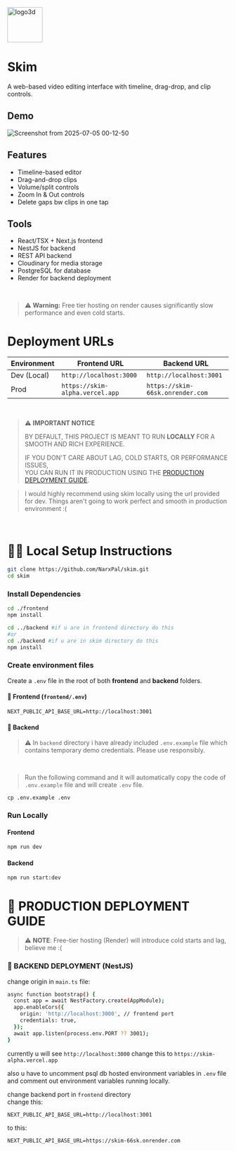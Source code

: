 <img src="https://github.com/user-attachments/assets/f6800391-def5-4234-95bc-97ed5f121730" alt="logo3d" width="80" style="vertical-align: middle;"/>
<h1>
 <strong>Skim</strong>
</h1>

A web-based video editing interface with timeline, drag-drop, and clip controls.


## Demo
![Screenshot from 2025-07-05 00-12-50](https://github.com/user-attachments/assets/8da39255-9179-4474-8326-585e828f8a42)



## Features

- Timeline-based editor  
- Drag-and-drop clips  
- Volume/split controls
- Zoom In & Out controls
- Delete gaps bw clips in one tap

## Tools
- React/TSX + Next.js frontend
- NestJS for backend
- REST API backend
- Cloudinary for media storage
- PostgreSQL for database
- Render for backend deployment

<br />

> ⚠️ **Warning:** Free tier hosting on render causes significantly slow performance and even cold starts.



# Deployment URLs
| Environment | Frontend URL            | Backend URL             |
| ----------- | ----------------------- | ----------------------- |
| Dev (Local) | `http://localhost:3000` | `http://localhost:3001` |
| Prod        | `https://skim-alpha.vercel.app`  | `https://skim-66sk.onrender.com`  |

<br />

> ⚠️ **IMPORTANT NOTICE**
>
> BY DEFAULT, THIS PROJECT IS MEANT TO RUN **LOCALLY** FOR A SMOOTH AND RICH EXPERIENCE.
>
> IF YOU DON'T CARE ABOUT LAG, COLD STARTS, OR PERFORMANCE ISSUES,  
> YOU CAN RUN IT IN PRODUCTION USING THE [PRODUCTION DEPLOYMENT GUIDE](#-production-deployment-guide).

> I would highly recommend using skim locally using the url provided for dev. Things aren't going to work perfect and smooth in production environment :(

<br />

# 🧑‍💻 Local Setup Instructions

```bash
git clone https://github.com/NarxPal/skim.git
cd skim
```

### Install Dependencies 

```bash
cd ./frontend
npm install
```

```bash
cd ../backend #if u are in frontend directory do this
#or
cd ./backend #if u are in skim directory do this
npm install
```

### Create environment files

Create a `.env` file in the root of both **frontend** and **backend** folders.

#### 🔧 Frontend (`frontend/.env`)
```env
NEXT_PUBLIC_API_BASE_URL=http://localhost:3001
```

#### 🔧 Backend

> ⚠️ In `backend` directory i have already included `.env.example` file which contains temporary demo credentials. Please use responsibly.

<br />

> Run the following command and it will automatically copy the code of `.env.example` file and will create `.env` file.
```env
cp .env.example .env
```

### Run Locally

#### Frontend
```bash
npm run dev
```

#### Backend
```bash
npm run start:dev
```

# 🚀 PRODUCTION DEPLOYMENT GUIDE

> ⚠️ **NOTE**: Free-tier hosting (Render) will introduce cold starts and lag, believe me :(

### 🔧 BACKEND DEPLOYMENT (NestJS)

change origin in `main.ts` file:
```bash
async function bootstrap() {
  const app = await NestFactory.create(AppModule);
  app.enableCors({
    origin: 'http://localhost:3000', // frontend port
    credentials: true,
  });
  await app.listen(process.env.PORT ?? 3001);
}
```

currently u will see `http://localhost:3000` change this to `https://skim-alpha.vercel.app`

also u have to uncomment psql db hosted environment variables in `.env` file and comment out environment variables running locally.

change backend port in `frontend` directory
<br />
change this:
```env
NEXT_PUBLIC_API_BASE_URL=http://localhost:3001
```

to this:
```env
NEXT_PUBLIC_API_BASE_URL=https://skim-66sk.onrender.com
```


